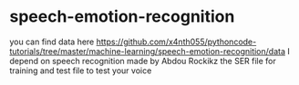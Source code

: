 # speech-emotion-recognition
you can find data here https://github.com/x4nth055/pythoncode-tutorials/tree/master/machine-learning/speech-emotion-recognition/data
I depend on speech recognition made by   Abdou Rockikz 
the SER file for training and test file to test your voice 
